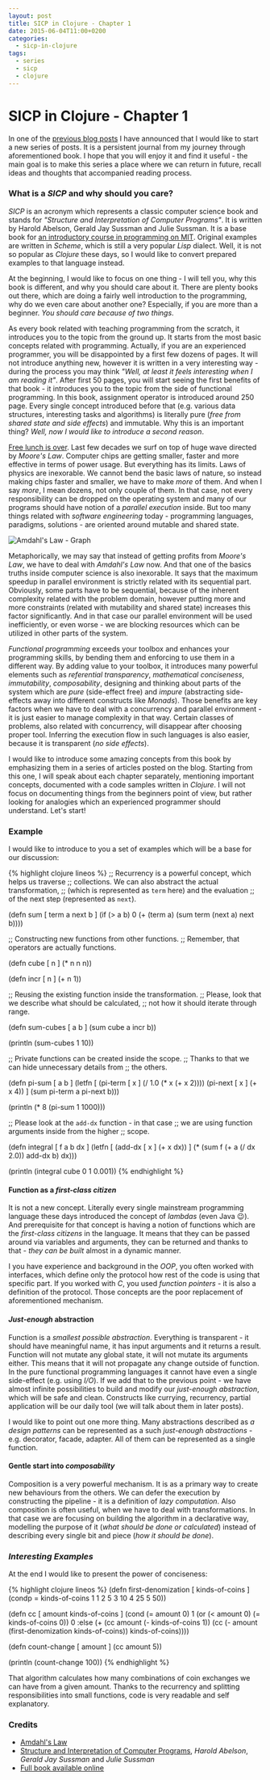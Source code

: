 ```yaml
---
layout: post
title: SICP in Clojure - Chapter 1
date: 2015-06-04T11:00+0200
categories:
  - sicp-in-clojure
tags:
  - series
  - sicp
  - clojure
---
```


# SICP in Clojure - Chapter 1

<quote class="disclaimer">In one of the <a href="http://www.afronski.pl/books-that-changed-my-career/2015/06/01/books-that-changed-my-career-structure-and-interpretation-of-computer-programs.html">previous blog posts</a> I have announced that I would like to start a new series of posts. It is a persistent journal from my journey through aforementioned book. I hope that you will enjoy it and find it useful - the main goal is to make this series a place where we can return in future, recall ideas and thoughts that accompanied reading process.</quote>

### What is a *SICP* and why should you care?

*SICP* is an acronym which represents a classic computer science book and stands for *"Structure and Interpretation of Computer Programs"*. It is written by Harold Abelson, Gerald Jay Sussman and Julie Sussman. It is a base book for [an introductory course in programming on MIT](http://ocw.mit.edu/courses/electrical-engineering-and-computer-science/6-001-structure-and-interpretation-of-computer-programs-spring-2005). Original examples are written in *Scheme*, which is still a very popular *Lisp* dialect. Well, it is not so popular as *Clojure* these days, so I would like to convert prepared examples to that language instead.

At the beginning, I would like to focus on one thing - I will tell you, why this book is different, and why you should care about it. There are plenty books out there, which are doing a fairly well introduction to the programming, why do we even care about another one? Especially, if you are more than a beginner. *You should care because of two things*.

As every book related with teaching programming from the scratch, it introduces you to the topic from the ground up. It starts from the most basic concepts related with programming. Actually, if you are an experienced programmer, you will be disappointed by a first few dozens of pages. It will not introduce anything new, however it is written in a very interesting way - during the process you may think *"Well, at least it feels interesting when I am reading it"*. After first 50 pages, you will start seeing the first benefits of that book - it introduces you to the topic from the side of functional programming. In this book, assignment operator is introduced around 250 page. Every single concept introduced before that (e.g. various data structures, interesting tasks and algorithms) is literally pure (*free from shared state and side effects*) and immutable. Why this is an important thing? *Well, now I would like to introduce a second reason*.

[Free lunch is over](http://www.gotw.ca/publications/concurrency-ddj.htm). Last few decades we surf on top of huge wave directed by *Moore's Law*. Computer chips are getting smaller, faster and more effective in terms of power usage. But everything has its limits. Laws of physics are inexorable. We cannot bend the basic laws of nature, so instead making chips faster and smaller, we have to make *more* of them. And when I say *more*, I mean dozens, not only couple of them. In that case, not every responsibility can be dropped on the operating system and many of our programs should have notion of a *parallel execution* inside. But too many things related with *software engineering* today - programming languages, paradigms, solutions - are oriented around mutable and shared state.

![Amdahl's Law - Graph](http://upload.wikimedia.org/wikipedia/commons/e/ea/AmdahlsLaw.svg)

Metaphorically, we may say that instead of getting profits from *Moore's Law*, we have to deal with *Amdahl's Law* now. And that one of the basics truths inside computer science is also inexorable. It says that the maximum speedup in parallel environment is strictly related with its sequential part. Obviously, some parts have to be sequential, because of the inherent complexity related with the problem domain, however putting more and more constraints (related with mutability and shared state) increases this factor significantly. And in that case our parallel environment will be used inefficiently, or even worse - we are blocking resources which can be utilized in other parts of the system.

*Functional programming* exceeds your toolbox and enhances your programming skills, by bending them and enforcing to use them in a different way. By adding value to your toolbox, it introduces many powerful elements such as *referential transparency*, *mathematical conciseness*, *immutability*, *composability*, designing and thinking about parts of the system which are *pure* (side-effect free) and *impure* (abstracting side-effects away into different constructs like *Monads*). Those benefits are key factors when we have to deal with a concurrency and parallel environment - it is just easier to manage complexity in that way. Certain classes of problems, also related with concurrency, will disappear after choosing proper tool. Inferring the execution flow in such languages is also easier, because it is transparent (*no side effects*). 

I would like to introduce some amazing concepts from this book by emphasizing them in a series of articles posted on the blog. Starting from this one, I will speak about each chapter separately, mentioning important concepts, documented with a code samples written in *Clojure*. I will not focus on documenting things from the beginners point of view, but rather looking for analogies which an experienced programmer should understand. Let's start!

### Example

I would like to introduce to you a set of examples which will be a base for our discussion:

{% highlight clojure lineos %}
;; Recurrency is a powerful concept, which helps us traverse
;; collections. We can also abstract the actual transformation,
;; (which is represented as `term` here) and the evaluation
;; of the next step (represented as `next`).

(defn sum [ term a next b ]
  (if (> a b)
    0
    (+ (term a)
       (sum term (next a) next b))))

;; Constructing new functions from other functions.
;; Remember, that operators are actually functions.

(defn cube [ n ]
  (* n n n))

(defn incr [ n ]
  (+ n 1))

;; Reusing the existing function inside the transformation.
;; Please, look that we describe what should be calculated,
;; not how it should iterate through range.

(defn sum-cubes [ a b ]
  (sum cube a incr b))

(println (sum-cubes 1 10))

;; Private functions can be created inside the scope.
;; Thanks to that we can hide unnecessary details from
;; the others.

(defn pi-sum [ a b ]
  (letfn [ (pi-term [ x ] (/ 1.0 (* x (+ x 2))))
           (pi-next [ x ] (+ x 4)) ]
    (sum pi-term a pi-next b)))

(println (* 8 (pi-sum 1 1000)))

;; Please look at the `add-dx` function - in that case
;; we are using function arguments inside from the higher
;; scope.

(defn integral [ f a b dx ]
  (letfn [ (add-dx [ x ] (+ x dx)) ]
    (* (sum f (+ a (/ dx 2.0)) add-dx b) dx)))

(println (integral cube 0 1 0.001))
{% endhighlight %}

#### Function as a *first-class citizen*

It is not a new concept. Literally every single mainstream programming language these days introduced the concept of *lambdas* (even Java :wink:). And prerequisite for that concept is having a notion of functions which are the *first-class citizens* in the language. It means that they can be passed around via variables and arguments, they can be returned and thanks to that - *they can be built* almost in a dynamic manner.

I you have experience and background in the *OOP*, you often worked with interfaces, which define only the protocol how rest of the code is using that specific part. If you worked with *C*, you used *function pointers* - it is also a definition of the protocol. Those concepts are the poor replacement of aforementioned mechanism.

#### *Just-enough* abstraction

Function is a *smallest possible abstraction*. Everything is transparent - it should have meaningful name, it has input arguments and it returns a result. Function will not mutate any global state, it will not mutate its arguments either. This means that it will not propagate any change outside of function. In the pure functional programming languages it cannot have even a single side-effect (e.g. using *I/O*). If we add that to the previous point - we have almost infinite possibilities to build and modify our *just-enough abstraction*, which will be safe and clean. Constructs like currying, recurrency, partial application will be our daily tool (we will talk about them in later posts).

I would like to point out one more thing. Many abstractions described as *a design patterns* can be represented as a such *just-enough abstractions* - e.g. decorator, facade, adapter. All of them can be represented as a single function.

#### Gentle start into *composability*

Composition is a very powerful mechanism. It is as a primary way to create new behaviours from the others. We can defer the execution by constructing the pipeline - it is a definition of *lazy computation*. Also composition is often useful, when we have to deal with transformations. In that case we are focusing on building the algorithm in a declarative way, modelling the purpose of it (*what should be done or calculated*) instead of describing every single bit and piece (*how it should be done*).

### *Interesting Examples*

At the end I would like to present the power of conciseness:

{% highlight clojure lineos %}
(defn first-denomization [ kinds-of-coins ]
  (condp = kinds-of-coins
    1 1
    2 5
    3 10
    4 25
    5 50))

(defn cc [ amount kinds-of-coins ]
  (cond (= amount 0) 1 
        (or (< amount 0) (= kinds-of-coins 0)) 0
        :else (+ (cc amount
                     (- kinds-of-coins 1))
                 (cc (- amount
                        (first-denomization kinds-of-coins))
                     kinds-of-coins))))

(defn count-change [ amount ]
  (cc amount 5))

(println (count-change 100))
{% endhighlight %}

That algorithm calculates how many combinations of coin exchanges we can have from a given amount. Thanks to the recurrency and splitting responsibilities into small functions, code is very readable and self explanatory.

### Credits

- [Amdahl's Law](http://upload.wikimedia.org/wikipedia/commons/e/ea/AmdahlsLaw.svg)
- [Structure and Interpretation of Computer Programs](http://mitpress.mit.edu/books/structure-and-interpretation-computer-programs), *Harold Abelson*, *Gerald Jay Sussman* and *Julie Sussman*
- [Full book available online](https://mitpress.mit.edu/sicp/full-text/book/book.html)
